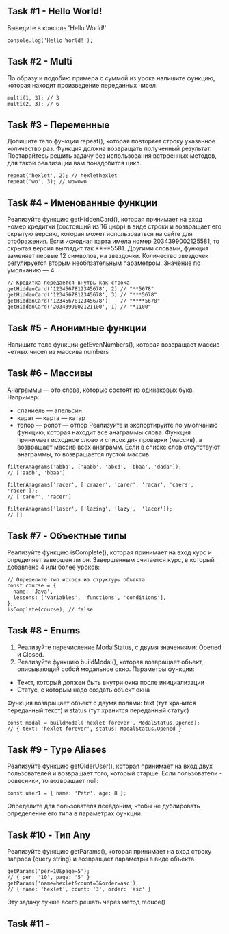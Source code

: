 ## Task #1 - Hello World!
Выведите в консоль 'Hello World!'
```
console.log('Hello World!');
```

## Task #2 - Multi
По образу и подобию примера с суммой из урока напишите функцию, которая находит произведение переданных чисел.
```
multi(1, 3); // 3
multi(2, 3); // 6
```

## Task #3 - Переменные
Допишите тело функции repeat(), которая повторяет строку указанное количество раз. Функция должна возвращать полученный результат. Постарайтесь решить задачу без использования встроенных методов, для такой реализации вам понадобится цикл.

```
repeat('hexlet', 2); // hexlethexlet
repeat('wo', 3); // wowowo
```

## Task #4 - Именованные функции
Реализуйте функцию getHiddenCard(), которая принимает на вход номер кредитки (состоящий из 16 цифр) в виде строки и возвращает его скрытую версию, которая может использоваться на сайте для отображения. Если исходная карта имела номер 2034399002125581, то скрытая версия выглядит так ****5581. Другими словами, функция заменяет первые 12 символов, на звездочки. Количество звездочек регулируется вторым необязательным параметром. Значение по умолчанию — 4.
```
// Кредитка передается внутрь как строка
getHiddenCard('1234567812345678', 2) // "**5678"
getHiddenCard('1234567812345678', 3) // "***5678"
getHiddenCard('1234567812345678')    // "****5678"
getHiddenCard('2034399002121100', 1) // "*1100"
```

## Task #5 - Анонимные функции
Напишите тело функции getEvenNumbers(), которая возвращает массив четных чисел из массива numbers

## Task #6 - Массивы
Анаграммы — это слова, которые состоят из одинаковых букв. Например:
* спаниель — апельсин
* карат — карта — катар
* топор — ропот — отпор
Реализуйте и экспортируйте по умолчанию функцию, которая находит все анаграммы слова. Функция принимает исходное слово и список для проверки (массив), а возвращает массив всех анаграмм. Если в списке слов отсутствуют анаграммы, то возвращается пустой массив.
```
filterAnagrams('abba', ['aabb', 'abcd', 'bbaa', 'dada']);
// ['aabb', 'bbaa']

filterAnagrams('racer', ['crazer', 'carer', 'racar', 'caers', 'racer']);
// ['carer', 'racer']

filterAnagrams('laser', ['lazing', 'lazy',  'lacer']);
// []
```
## Task #7 - Объектные типы
Реализуйте функцию isComplete(), которая принимает на вход курс и определяет завершен ли он. Завершенным считается курс, в который добавлено 4 или более уроков:
```
// Определите тип исходя из структуры объекта
const course = {
  name: 'Java',
  lessons: ['variables', 'functions', 'conditions'],
};
isComplete(course); // false
```

## Task #8 - Enums
1. Реализуйте перечисление ModalStatus, с двумя значениями: Opened и Closed.
2. Реализуйте функцию buildModal(), которая возвращает объект, описывающий собой модальное окно. Параметры функции:
* Текст, который должен быть внутри окна после инициализации
* Статус, с которым надо создать объект окна

Функция возвращает объект с двумя полями: text (тут хранится переданный текст) и status (тут хранится переданный статус)
```
const modal = buildModal('hexlet forever', ModalStatus.Opened);
// { text: 'hexlet forever', status: ModalStatus.Opened }
```

## Task #9 - Type Aliases
Реализуйте функцию getOlderUser(), которая принимает на вход двух пользователей и возвращает того, который старше. Если пользователи - ровесники, то возвращает null:
```
const user1 = { name: 'Petr', age: 8 };
```
Определите для пользователя псевдоним, чтобы не дублировать определение его типа в параметрах функции.

## Task #10 - Тип Any
Реализуйте функцию getParams(), которая принимает на вход строку запроса (query string) и возвращает параметры в виде объекта
```
getParams('per=10&page=5');
// { per: '10', page: '5' }
getParams('name=hexlet&count=3&order=asc');
// { name: 'hexlet', count: '3', order: 'asc' }
```
Эту задачу лучше всего решать через метод reduce()

## Task #11 - 
